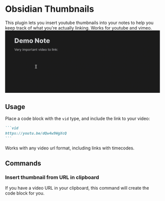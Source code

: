 # Obsidian Thumbnails
This plugin lets you insert youtube thumbnails into your notes to help you keep track of what you're actually linking. Works for youtube and vimeo.
![](https://raw.githubusercontent.com/Meikul/obsidian-thumbnails/master/demo_images/block_demo.gif)

## Usage
Place a code block with the `vid` type, and include the link to your video:
````markdown
```vid
https://youtu.be/dQw4w9WgXcQ
```
````
Works with any video url format, including links with timecodes.
## Commands
### Insert thumbnail from URL in clipboard
If you have a video URL in your clipboard, this command will create the code block for you.
